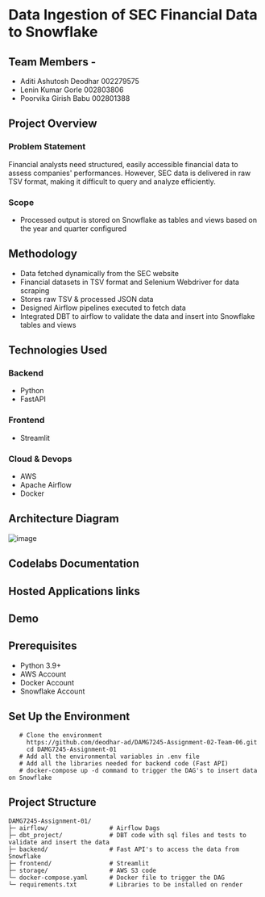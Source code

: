 # Data Ingestion of SEC Financial Data to Snowflake 

## Team Members -
- Aditi Ashutosh Deodhar 002279575
- Lenin Kumar Gorle 002803806
- Poorvika Girish Babu 002801388

## Project Overview

### Problem Statement
Financial analysts need structured, easily accessible financial data to assess companies' performances. However, SEC data is delivered in raw TSV format, making it difficult to query and analyze efficiently.

### Scope
- Processed output is stored on Snowflake as tables and views based on the year and quarter configured

## Methodology
- Data fetched dynamically from the SEC website
- Financial datasets in TSV format and Selenium Webdriver for data scraping
- Stores raw TSV & processed JSON data
- Designed Airflow pipelines executed to fetch data
- Integrated DBT to airflow to validate the data and insert into Snowflake tables and views

## Technologies Used

### Backend
- Python
- FastAPI

### Frontend
- Streamlit

### Cloud & Devops
- AWS
- Apache Airflow
- Docker

## Architecture Diagram

![image](https://github.com/user-attachments/assets/be58daa7-1193-479f-ad4a-33d3e1c7cf28)

## Codelabs Documentation

## Hosted Applications links 

## Demo 


## Prerequisites
- Python 3.9+
- AWS Account
- Docker Account
- Snowflake Account

## Set Up the Environment
```
   # Clone the environment
     https://github.com/deodhar-ad/DAMG7245-Assignment-02-Team-06.git
     cd DAMG7245-Assignment-01
   # Add all the environmental variables in .env file
   # Add all the libraries needed for backend code (Fast API)
   # docker-compose up -d command to trigger the DAG's to insert data on Snowflake
```

## Project Structure
```
DAMG7245-Assignment-01/
├─ airflow/                 # Airflow Dags
├─ dbt_project/             # DBT code with sql files and tests to validate and insert the data
├─ backend/                 # Fast API's to access the data from Snowflake
├─ frontend/                # Streamlit 
├─ storage/                 # AWS S3 code  
└─ docker-compose.yaml      # Docker file to trigger the DAG
└─ requirements.txt         # Libraries to be installed on render
 ```  





